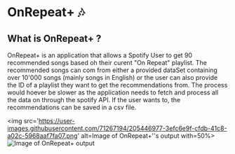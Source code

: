 # OnRepeat+ :notes:

## What is OnRepeat+ ?

OnRepeat+ is an application that allows a Spotify User to get 90 recommended songs based oh their curent "On Repeat" playlist. The recommended songs can com from either a provided dataSet containing over 10'000 songs (mainly songs in English) or the user can also provide the ID of a playlist they want to get the recommendations from. The process would hoever be slower as the application needs to fetch and process all the data on through the spotify API. If the user wants to, the recommendations can be saved in a csv file.

<img src='https://user-images.githubusercontent.com/71267194/205446977-3efc6e9f-cfdb-41c8-a02c-5968aaf7fa07.png' alt=Image of OnRepeat+''s output with=50%>
![Image of OnRepeat+ output](https://user-images.githubusercontent.com/71267194/205446977-3efc6e9f-cfdb-41c8-a02c-5968aaf7fa07.png)
